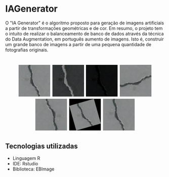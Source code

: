 # IAGenerator 
<p>
     O "IA Generator" é o algoritmo proposto para geração de imagens artificiais a partir de transformações geométricas e de cor. Em resumo, o projeto tem o intuito de realizar o balanceamento de banco de dados através da técnica do Data Augmentation, em português aumento de imagens. Isto é, construir um grande banco de imagens a partir de uma pequena quantidade de fotografias originais.
</p>

<h1 align="center">
  <img alt="originalImage" title="Imagem original" src="./ExampleDatabaseImages/concreteCrack.png" height="100px" width="100px" />
  <img alt="tranformImage" title="Imagem Artificial" src="./ExampleDatabaseImages/transform/brightnessContrastGammaCorrection/brightnessContrastGammaCorrection 659.987819613889 ConcreteCrack.png 0.509803921568627 .png" height="100px" width="100px" />
  <img alt="originalImage" title="Imagem original" src="./ExampleDatabaseImages/transform/brightnessContrast/brightnessContrast 592.13053365238 concreteCrack.png 0.509803921568627 .png" height="100px" width="100px" />
  <img alt="originalImage" title="Imagem original" src="./ExampleDatabaseImages/transform/rotate/rotation 327.247439185157 concreteCrack.png 0.509803921568627 .png" height="100px" width="100px" />
  <img alt="originalImage" title="Imagem original" src="./ExampleDatabaseImages/transform/flipFlop/flipFlop 650.86397016421 concreteCrack.png 0.509803921568627 .png" height="100px" width="100px" />
  <img alt="originalImage" title="Imagem original" src="./ExampleDatabaseImages/transform/rotateFlipFlop/rotateFlipFlopp 49.3538624141365 concreteCrack.png 0.509803921568627 .png" height="100px" width="100px" />
  <img alt="originalImage" title="Imagem original" src="./ExampleDatabaseImages/transform/gammaCorrection/originalGammaCorrection 876.812581671402 concreteCrack.png 0.509803921568627 .png" height="100px" width="100px" />

<h2>Tecnologias utilizadas</h2>
<ul>
    <li>Linguagem R</li>
    <li>IDE: Rstudio</li>
    <li>Biblioteca: EBImage</li>
</ul>
